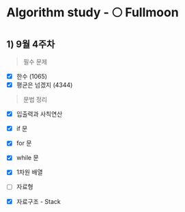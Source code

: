# Algorithm study - 🌕 Fullmoon
## 1) 9월 4주차 
> 필수 문제
- [x] 한수 (1065)
- [x] 평균은 넘겠지 (4344)

> 문법 정리
- [x] 입출력과 사칙연산
- [x] if 문
- [x] for 문
- [x] while 문
- [x] 1차원 배열
- [ ] 자료형
- [x] 자료구조 - Stack

